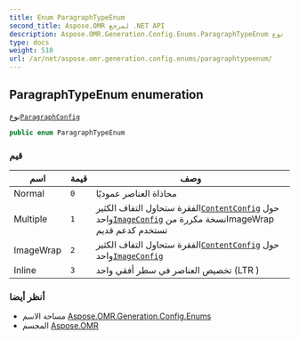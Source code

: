 ```yaml
---
title: Enum ParagraphTypeEnum
second_title: Aspose.OMR لمرجع .NET API
description: Aspose.OMR.Generation.Config.Enums.ParagraphTypeEnum تعداد. نوعParagraphConfig
type: docs
weight: 510
url: /ar/net/aspose.omr.generation.config.enums/paragraphtypeenum/
---
```

## ParagraphTypeEnum enumeration

نوع[`ParagraphConfig`](../../aspose.omr.generation.config.elements.parents/paragraphconfig/)

```csharp
public enum ParagraphTypeEnum
```

### قيم

| اسم | قيمة | وصف |
| --- | --- | --- |
| Normal | `0` | محاذاة العناصر عموديًا |
| Multiple | `1` | الفقرة ستحاول التفاف الكثير[`ContentConfig`](../../aspose.omr.generation.config.elements/contentconfig/) حول واحد[`ImageConfig`](../../aspose.omr.generation.config.elements/imageconfig/) نسخة مكررة منImageWrap تستخدم كدعم قديم |
| ImageWrap | `2` | الفقرة ستحاول التفاف الكثير[`ContentConfig`](../../aspose.omr.generation.config.elements/contentconfig/) حول واحد[`ImageConfig`](../../aspose.omr.generation.config.elements/imageconfig/) |
| Inline | `3` | تخصيص العناصر في سطر أفقي واحد (LTR ) |

### أنظر أيضا

* مساحة الاسم [Aspose.OMR.Generation.Config.Enums](../../aspose.omr.generation.config.enums/)
* المجسم [Aspose.OMR](../../)


